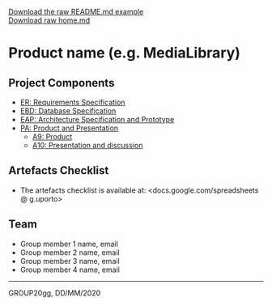 [Download the raw README.md example](uploads/8cc4354515203dc5d6806712797c0cdf/readme.md)  
[Download raw home.md](uploads/4822ac647dcdfc6ac44d5a1aa8cf54f6/home.md)

# Product name (e.g. MediaLibrary)

## Project Components

* [ER: Requirements Specification](er)
* [EBD: Database Specification](ebd)
* [EAP: Architecture Specification and Prototype](eap)
* [PA: Product and Presentation](pa)
  * [A9: Product](a09)
  * [A10: Presentation and discussion](a10)

## Artefacts Checklist

* The artefacts checklist is available at: <docs.google.com/spreadsheets @ g.uporto>

## Team

* Group member 1 name, email
* Group member 2 name, email
* Group member 3 name, email
* Group member 4 name, email

***
GROUP20gg, DD/MM/2020
